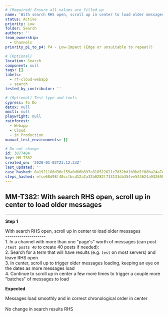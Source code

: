 ```yaml
---
# (Required) Ensure all values are filled up
name: 'With search RHS open, scroll up in center to load older messages'
status: Active
priority: Low
folder: Search
authors: ''
team_ownership:
  - Channels
priority_p1_to_p4: P4 - Low-Impact (Edge or unsuitable to repeat?)

# (Optional)
location: Search
component: null
tags: []
labels:
  - rf-cloud-webapp
  - search
tested_by_contributor: ''

# (Optional) Test type and tools
cypress: To Do
detox: null
mmctl: null
playwright: null
rainforest:
  - Webapp
  - Cloud
  - in Production
manual_test_environments: []

# Do not change
id: 3877484
key: MM-T382
created_on: '2020-01-02T23:12:33Z'
last_updated: ''
case_hashed: 0a1921186d36e155a0d86b897c818522021c7832bd1b9bd1f08ba24a7ee0a32cce3359547c0759036e82c2fc19a94576
steps_hashed: efce68d98f40ccfbcd12a2a32b0282f713131db354ee544624a9326989612840c3c6a8264100fc97584d7685fc2802f2
---
```


<!-- (Auto-generated) Based on frontmatter's "key" and "name" -->

## MM-T382: With search RHS open, scroll up in center to load older messages

---

**Step 1**

With search RHS open, scroll up in center to load older messages\
\--------------------\
1\. In a channel with more than one "page's" worth of messages (can post `/test posts 40` to create 40 posts if needed):\
2\. Search for a term that will have results (e.g. `test` on most servers) and leave RHS open\
3\. In center, scroll up to trigger older messages loading, keeping an eye on the dates as more messages load\
4\. Continue to scroll up in center a few more times to trigger a couple more "batches" of messages to load

**Expected**

Messages load smoothly and in correct chronological order in center\
\
No change in search results RHS
